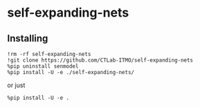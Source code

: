 # self-expanding-nets

## Installing

```shell
!rm -rf self-expanding-nets
!git clone https://github.com/CTLab-ITMO/self-expanding-nets 
%pip uninstall senmodel
%pip install -U -e ./self-expanding-nets/
```

or just

```shell
%pip install -U -e .
```
